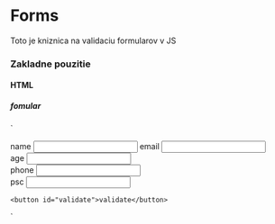 # Forms #

Toto je kniznica na validaciu formularov v JS

### Zakladne pouzitie ###

#### HTML ##
##### fomular
`
<form action="" id="form-1">
	<label>
		name
		<input type="text" name="name">
	</label>
	<label>
		email
		<input type="text" name="email">
	</label><br>
	<label>
		age
		<input type="text" name="age">
	</label><br>
	<label>
		phone
		<input type="text" name="phone">
	</label><br>
	<label>
		psc
		<input type="text" name="psc">
	</label><br>

	<button id="validate">validate</button>
</form>
`